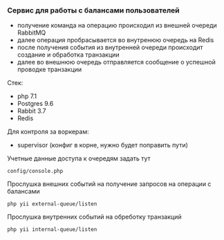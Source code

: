 ### Сервис для работы с балансами пользователей

 - получение команда на операцию происходил из внешней очереди RabbitMQ
 - далее операция пробрасывается во внутренюю очередь на Redis
 - после получения события из внутренней очереди происходит создание и обработка транзакции
 - далее во внешнюю очередь отправляется сообщение о успешной проводке транзакции
 
Стек:

- php 7.1
- Postgres 9.6
- Rabbit 3.7
- Redis 

Для контроля за воркерам:
- supervisor (конфиг в корне, нужно будет поправить пути)

Учетные данные доступа к очередям задать тут

```
config/console.php
```

Прослушка внешних событий на получение запросов на операции с балансами
```
php yii external-queue/listen
```

Прослушка внутренних событий на обреботку транзакций
```
php yii internal-queue/listen
```